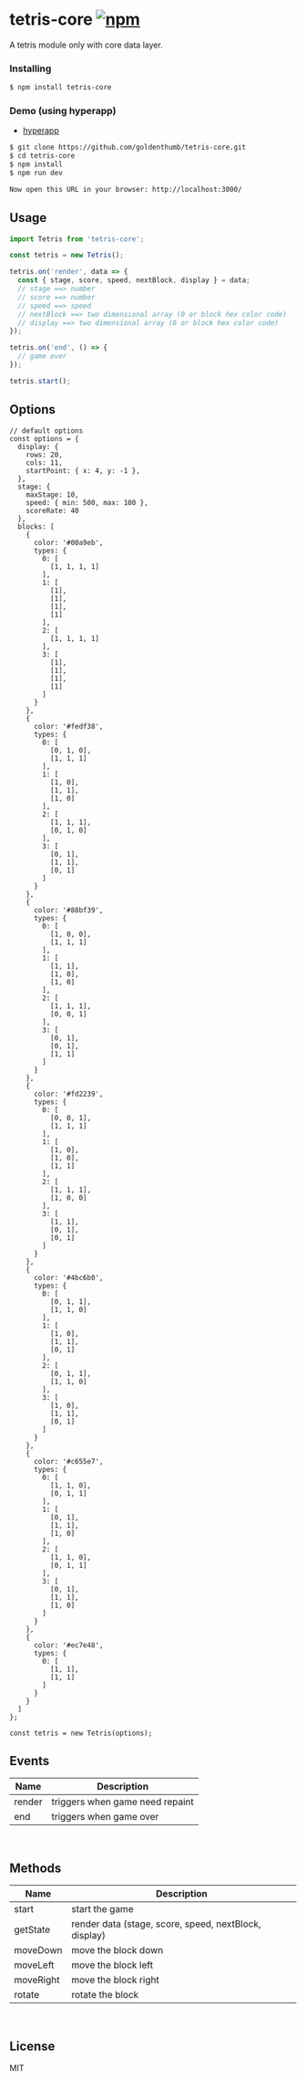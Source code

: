 # tetris-core [![npm](https://img.shields.io/npm/v/tetris-core.svg)](https://www.npmjs.com/package/tetris-core)
A tetris module only with core data layer.

### Installing
```bash
$ npm install tetris-core
```

### Demo (using hyperapp)
- [hyperapp](https://www.npmjs.com/package/hyperapp)
```bash
$ git clone https://github.com/goldenthumb/tetris-core.git
$ cd tetris-core
$ npm install
$ npm run dev

Now open this URL in your browser: http://localhost:3000/
```

## Usage
```js
import Tetris from 'tetris-core';

const tetris = new Tetris();

tetris.on('render', data => {
  const { stage, score, speed, nextBlock, display } = data;
  // stage ==> number
  // score ==> number
  // speed ==> speed
  // nextBlock ==> two dimensional array (0 or block hex color code)
  // display ==> two dimensional array (0 or block hex color code)
});

tetris.on('end', () => {
  // game over
});

tetris.start();

```

## Options
```
// default options
const options = {
  display: {
    rows: 20, 
    cols: 11,
    startPoint: { x: 4, y: -1 },
  },
  stage: {
    maxStage: 10,
    speed: { min: 500, max: 100 },
    scoreRate: 40
  },
  blocks: [
    {
      color: '#00a9eb',
      types: {
        0: [
          [1, 1, 1, 1]
        ],
        1: [
          [1],
          [1],
          [1],
          [1]
        ],
        2: [
          [1, 1, 1, 1]
        ],
        3: [
          [1],
          [1],
          [1],
          [1]
        ]
      }
    },
    {
      color: '#fedf38',
      types: {
        0: [
          [0, 1, 0],
          [1, 1, 1]
        ],
        1: [
          [1, 0],
          [1, 1],
          [1, 0]
        ],
        2: [
          [1, 1, 1],
          [0, 1, 0]
        ],
        3: [
          [0, 1],
          [1, 1],
          [0, 1]
        ]
      }
    },
    {
      color: '#88bf39',
      types: {
        0: [
          [1, 0, 0],
          [1, 1, 1]
        ],
        1: [
          [1, 1],
          [1, 0],
          [1, 0]
        ],
        2: [
          [1, 1, 1],
          [0, 0, 1]
        ],
        3: [
          [0, 1],
          [0, 1],
          [1, 1]
        ]
      }
    },
    {
      color: '#fd2239',
      types: {
        0: [
          [0, 0, 1],
          [1, 1, 1]
        ],
        1: [
          [1, 0],
          [1, 0],
          [1, 1]
        ],
        2: [
          [1, 1, 1],
          [1, 0, 0]
        ],
        3: [
          [1, 1],
          [0, 1],
          [0, 1]
        ]
      }
    },
    {
      color: '#4bc6b0',
      types: {
        0: [
          [0, 1, 1],
          [1, 1, 0]
        ],
        1: [
          [1, 0],
          [1, 1],
          [0, 1]
        ],
        2: [
          [0, 1, 1],
          [1, 1, 0]
        ],
        3: [
          [1, 0],
          [1, 1],
          [0, 1]
        ]
      }
    },
    {
      color: '#c655e7',
      types: {
        0: [
          [1, 1, 0],
          [0, 1, 1]
        ],
        1: [
          [0, 1],
          [1, 1],
          [1, 0]
        ],
        2: [
          [1, 1, 0],
          [0, 1, 1]
        ],
        3: [
          [0, 1],
          [1, 1],
          [1, 0]
        ]
      }
    },
    {
      color: '#ec7e48',
      types: {
        0: [
          [1, 1],
          [1, 1]
        ]
      }
    }
  ]
};

const tetris = new Tetris(options);
```

## Events
|  Name  | Description                       |
|--------|-----------------------------------|
| render | triggers when game need repaint   |
| end    | triggers when game over           |
<br />

## Methods
|  Name     | Description                                           |
|-----------|-------------------------------------------------------|
| start     | start the game                                         |
| getState  | render data (stage, score, speed, nextBlock, display) |          |
| moveDown  | move the block down                                   |
| moveLeft  | move the block left                                   |
| moveRight | move the block right                                  |
| rotate    | rotate the block                                      |
<br />

## License
MIT